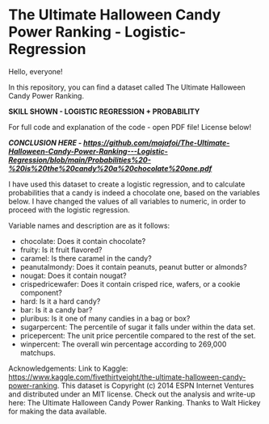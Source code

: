 # The Ultimate Halloween Candy Power Ranking - Logistic-Regression

Hello, everyone!

In this repository, you can find a dataset called The Ultimate Halloween Candy Power Ranking.

**SKILL SHOWN - LOGISTIC REGRESSION + PROBABILITY**

For full code and explanation of the code - open PDF file! License below!

***CONCLUSION HERE - https://github.com/majafoi/The-Ultimate-Halloween-Candy-Power-Ranking---Logistic-Regression/blob/main/Probabilities%20-%20is%20the%20candy%20a%20chocolate%20one.pdf***

I have used this dataset to create a logistic regression, and to calculate probabilities that a candy is indeed a chocolate one, based on the variables below. I have changed the values of all variables to numeric, in order to proceed with the logistic regression. 

Variable names and description are as it follows:

- chocolate: Does it contain chocolate?
- fruity: Is it fruit flavored?
- caramel: Is there caramel in the candy?
- peanutalmondy: Does it contain peanuts, peanut butter or almonds?
- nougat: Does it contain nougat?
- crispedricewafer: Does it contain crisped rice, wafers, or a cookie component?
- hard: Is it a hard candy?
- bar: Is it a candy bar?
- pluribus: Is it one of many candies in a bag or box?
- sugarpercent: The percentile of sugar it falls under within the data set.
- pricepercent: The unit price percentile compared to the rest of the set.
- winpercent: The overall win percentage according to 269,000 matchups.


Acknowledgements:
Link to Kaggle: https://www.kaggle.com/fivethirtyeight/the-ultimate-halloween-candy-power-ranking. This dataset is Copyright (c) 2014 ESPN Internet Ventures and distributed under an MIT license. Check out the analysis and write-up here: The Ultimate Halloween Candy Power Ranking. Thanks to Walt Hickey for making the data available.

